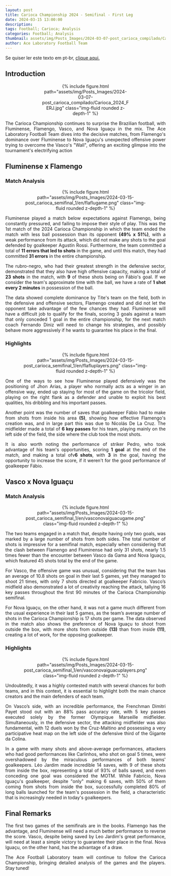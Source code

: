 ```yaml
---
layout: post
title: Carioca Championship 2024 - Semifinal - First Leg
date: 2024-03-15 13:00:00
description:
tags: Football; Carioca; Analysis
categories: Football; Analysis
thumbnail: assets/img/Posts_Images/2024-03-07-post_carioca_compilado/Carioca_2024_FERJ.jpg
author: Ace Laboratory Football Team
---
```


<p align="justify">
Se quiser ler este texto em pt-br, <a href = "https://ac3lab.github.io/blog/2000/post_carioca_semifinal_1-pt/"> clique aqui.</a>
</p>

<h2>Introduction</h2>

<div style="width: 55%; margin: 0 auto; text-align: center;">
{% include figure.html path="assets/img/Posts_Images/2024-03-07-post_carioca_compilado/Carioca_2024_FERJ.jpg" class="img-fluid rounded z-depth-1" %}
</div>

<div style="text-align: justify">
<p align="justify">
The Carioca Championship continues to surprise the Brazilian football, with Fluminense, Flamengo, Vasco, and Nova Iguaçu in the mix. The Ace Laboratory Football Team dives into the decisive matches, from Flamengo's dominance over Fluminense to Nova Iguaçu's unexpected offensive power trying to overcome the Vasco's "Wall", offering an exciting glimpse into the tournament's electrifying action
</p>
</div>

<h2>Fluminense x Flamengo</h2>
<div style="text-align: justify">

<h3>Match Analysis</h3>

<div style="width: 80%; margin: 0 auto; text-align: center;">
{% include figure.html path="assets/img/Posts_Images/2024-03-15-post_carioca_semifinal_1/en/flaflugame.png" class="img-fluid rounded z-depth-1" %}
</div>

<p align="justify">
Fluminense played a match below expectations against Flamengo, being constantly pressured, and failing to impose their style of play. This was the 1st match of the 2024 Carioca Championship in which the team ended the match with less ball possession than its opponent <b>(49% x 51%)</b>, with a weak performance from its attack, which did not make any shots to the goal defended by goalkeeper Agustín Rossi. Furthermore, the team committed a total of <b>11 errors that led to shots</b> in the game, and until this match, they had committed <b>31 errors</b> in the entire championship.
</p>
<p align="justify">
The rubro-negro, who had their greatest strength in the defensive sector, demonstrated that they also have high offensive capacity, making a total of <b>23 shots</b> in the match, with <b>9</b> of these shots being on Fábio's goal. If we consider the team's approximate time with the ball, we have a rate of <b>1 shot every 2 minutes</b> in possession of the ball.
</p>

<p align="justify">
The data showed complete dominance by Tite's team on the field, both in the defensive and offensive sectors, Flamengo created and did not let the opponent take advantage of the few chances they had. Fluminense will have a difficult job to qualify for the finals, scoring 3 goals against a team that only conceded 1 goal in the entire championship, for the next match coach Fernando Diniz will need to change his strategies, and possibly behave more aggressively if he wants to guarantee his place in the final.
</p>

<h3>Highlights</h3>

<div style="width: 80%; margin: 0 auto; text-align: center;">
{% include figure.html path="assets/img/Posts_Images/2024-03-15-post_carioca_semifinal_1/en/flafluplayers.png" class="img-fluid rounded z-depth-1" %}
</div>
<p align="justify">
One of the ways to see how Fluminense played defensively was the positioning of Jhon Arias, a player who normally acts as a winger in an offensive way, ended up staying for most of the game on the tricolor field, playing on the right flank as a defender and unable to exploit his best qualities, his dribbling and his important passes.
</p>

<p align="justify">
Another point was the number of saves that goalkeeper Fábio had to make from shots from inside his area <b>(5)</b>, showing how effective Flamengo's creation was, and in large part this was due to Nicolás De La Cruz. The midfielder made a total of <b>6 key passes</b> for his team, playing mainly on the left side of the field, the side where the club took the most shots.
</p>

<p align="justify">
It is also worth noting the performance of striker Pedro, who took advantage of his team's opportunities, scoring <b>1 goal</b> at the end of the match, and making a total ofv<b>6 shots</b>, with <b>3</b> in the goal, having the opportunity to increase the score, if it weren't for the good performance of goalkeeper Fábio.
</p>

</div>

<h2>Vasco x Nova Iguaçu</h2>
<div style="text-align: justify">
<h3>Match Analysis</h3>

<div style="width: 80%; margin: 0 auto; text-align: center;">
{% include figure.html path="assets/img/Posts_Images/2024-03-15-post_carioca_semifinal_1/en/vasconovaiguacugame.png" class="img-fluid rounded z-depth-1" %}
</div>
<p align="justify">
The two teams engaged in a match that, despite having only two goals, was marked by a large number of shots from both sides. The total number of shots is impressive for a semifinal match, especially when considering that the clash between Flamengo and Fluminense had only 31 shots, nearly 1.5 times fewer than the encounter between Vasco da Gama and Nova Iguaçu, which featured 45 shots total by the end of the game.
</p>

<p align="justify">
For Vasco, the offensive game was unusual, considering that the team has an average of 10.8 shots on goal in their last 5 games, yet they managed to shoot 21 times, with only 7 shots directed at goalkeeper Fabricio. Vasco’s midfield also demonstrated a lot of creativity reaching the attack, tallying 16 key passes throughout the first 90 minutes of the Carioca Championship semifinal.
</p>

<p align="justify">
For Nova Iguaçu, on the other hand, it was not a game much different from the usual experience in their last 5 games, as the team’s average number of shots in the Carioca Championship is 17 shots per game. The data observed in the match also shows the preference of Nova Iguaçu to shoot from outside the box, with more shots from outside <b>(13)</b> than from inside <b>(11)</b>, creating a lot of work, for the opposing goalkeeper.
</p>

<h3>Highlights</h3>

<div style="width: 80%; margin: 0 auto; text-align: center;">
{% include figure.html path="assets/img/Posts_Images/2024-03-15-post_carioca_semifinal_1/en/vasconovaiguacuplayers.png" class="img-fluid rounded z-depth-1" %}
</div>

<p align="justify">
Undoubtedly, it was a highly contested match with several chances for both teams, and in this context, it is essential to highlight both the main chance creators and the main defenders of each team.
</p>
<p align="justify">
On Vasco’s side, with an incredible performance, the Frenchman Dimitri Payet stood out with an 88% pass accuracy rate, with 5 key passes executed solely by the former Olympique Marseille midfielder. Simultaneously, in the defensive sector, the attacking midfielder was also fundamental, with 12 duels won by the Cruz-Maltino and possessing a very participative heat map on the left side of the defensive third of the Gigante da Colina.
</p>
<p align="justify">
In a game with many shots and above-average performances, attackers who had good performances like Carlinhos, who shot on goal 5 times, were overshadowed by the miraculous performances of both teams' goalkeepers. Léo Jardim made incredible 14 saves, with 9 of these shots from inside the box, representing a total of 93% of balls saved, and even conceding one goal was considered the MOTM. While Fabricio, Nova Iguaçu's goalkeeper, despite "only" making 6 saves, with 50% of them coming from shots from inside the box, successfully completed 80% of long balls launched for the team's possession in the field, a characteristic that is increasingly needed in today's goalkeepers.
</p>
</div>

<h2>Final Remarks</h2>
<div style="text-align: justify">
<p align="justify">
The first two games of the semifinals are in the books. Flamengo has the advantage, and Fluminense will need a much better performance to reverse the score. Vasco, despite being saved by Leo Jardim's great performance, will need at least a simple victory to guarantee their place in the final. Nova Iguaçu, on the other hand, has the advantage of a draw.
</p>

<p align="justify">
The Ace Football Laboratory team will continue to follow the Carioca Championship, bringing detailed analysis of the games and the players. Stay tuned!
</p>
</div>
